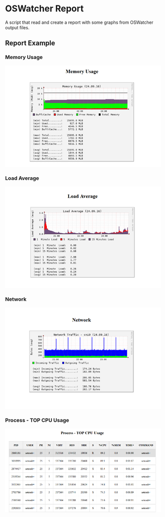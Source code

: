 # OSWatcher Report

A script that read and create a report with some graphs from OSWatcher output files.

## Report Example

### Memory Usage

![Memory Usage](/img/example-memory-usage-1.png)

### Load Average

![Load Average](/img/example-load-average-1.png)

### Network

![Network](/img/example-network-1.png)

###  Process - TOP CPU Usage

![Process - TOP CPU Usage](/img/example-top-cpu-process-1.png)